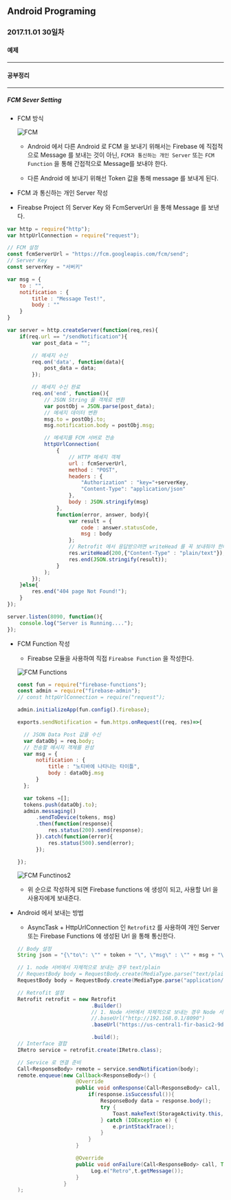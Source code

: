 Android Programing
----------------------------------------------------
### 2017.11.01 30일차

#### 예제
____________________________________________________

#### 공부정리
____________________________________________________

##### __FCM Sever Setting__

- FCM 방식

  ![FCM](https://github.com/Hooooong/DAY37_FCM-Setting/blob/master/image/FCM%ED%86%B5%EC%8B%A0.PNG)

  - Android 에서 다른 Android 로 FCM 을 보내기 위해서는 Firebase 에 직접적으로 Message 를 보내는 것이 아닌, `FCM과 통신하는 개인 Server` 또는 `FCM Function` 을 통해 간접적으로 Message를 보내야 한다.

  - 다른 Android 에 보내기 위해선 Token 값을 통해 message 를 보내게 된다.

-  FCM 과 통신하는 개인 Server 작성

  - Fireabse Project 의 Server Key 와 FcmServerUrl 을 통해 Message 를 보낸다.

  ```javascript
  var http = require("http");
  var httpUrlConnection = require("request");

  // FCM 설정
  const fcmServerUrl = "https://fcm.googleapis.com/fcm/send";
  // Server Key
  const serverKey = "서버키"

  var msg = {
      to : "",
      notification : {
          title : "Message Test!",
          body : ""
      }
  }

  var server = http.createServer(function(req,res){
      if(req.url == "/sendNotification"){
          var post_data = "";

          // 메세지 수신
          req.on('data', function(data){
              post_data = data;
          });

          // 메세지 수신 완료
          req.on('end', function(){
              // JSON String 을 객체로 변환
              var postObj = JSON.parse(post_data);
              // 메세지 데이터 변환
              msg.to = postObj.to;
              msg.notification.body = postObj.msg;

              // 메세지를 FCM 서버로 전송
              httpUrlConnection(
                  {
                      // HTTP 메세지 객체
                      url : fcmServerUrl,
                      method : "POST",
                      headers : {
                          "Authorization" : "key="+serverKey,
                          "Content-Type": "application/json"
                      },
                      body : JSON.stringify(msg)
                  },
                  function(error, answer, body){
                      var result = {
                          code : answer.statusCode,
                          msg : body
                      };
                      // Retrofit 에서 응답받으려면 writeHead 를 꼭 보내줘야 한다.
                      res.writeHead(200,{"Content-Type" : "plain/text"});
                      res.end(JSON.stringify(result));
                  }
              );
          });
      }else{
          res.end("404 page Not Found!");
      }
  });

  server.listen(8090, function(){
      console.log("Server is Running....");
  });
  ```

- FCM Function 작성

  - Fireabse 모듈을 사용하여 직접 `Fireabse Function` 을 작성한다.

  ![FCM Functions](https://github.com/Hooooong/DAY37_FCM-Setting/blob/master/image/FCMFunction.PNG)

  ```javascript
  const fun = require("firebase-functions");
  const admin = require("firebase-admin");
  // const httpUrlConnection = require("request");

  admin.initializeApp(fun.config().firebase);

  exports.sendNotification = fun.https.onRequest((req, res)=>{

  	// JSON Data Post 값을 수신
  	var dataObj = req.body;
  	// 전송할 메시지 객체를 완성
  	var msg = {
  		notification : {
  			title : "노티바에 나타나는 타이틀",
  			body : dataObj.msg
  		}
  	};

  	var tokens =[];
  	tokens.push(dataObj.to);
  	admin.messaging()
  		.sendToDevice(tokens, msg)
  		.then(function(response){
  			res.status(200).send(response);
  		}).catch(function(error){
  			res.status(500).send(error);
  		});

  });
  ```

  ![FCM Functinos2](https://github.com/Hooooong/DAY37_FCM-Setting/blob/master/image/FCMFunction2.PNG)

  - 위 순으로 작성하게 되면 Firebase functions 에 생성이 되고, 사용할 Url 을 사용자에게 보내준다.

- Android 에서 보내는 방법

  - AsyncTask + HttpUrlConnection 인 `Retrofit2` 를 사용하여 개인 Server 또는 Firebase Functions 에 생성된 Url 을 통해 통신한다.

  ```java
  // Body 설정
  String json = "{\"to\": \"" + token + "\", \"msg\" : \"" + msg + "\"}";

  // 1. node 서버에서 자체적으로 보내는 경우 text/plain
  // RequestBody body = RequestBody.create(MediaType.parse("text/plain"), json);
  RequestBody body = RequestBody.create(MediaType.parse("application/json"), json);

  // Retrofit 설정
  Retrofit retrofit = new Retrofit
                          .Builder()
                          // 1. Node 서버에서 자체적으로 보내는 경우 Node 서버 IP 와 PortNumber 로 보낸다.
                          //.baseUrl("http://192.168.0.1/8090")
                          .baseUrl("https://us-central1-fir-basic2-9db29.cloudfunctions.net/")

                          .build();
  // Interface 결합
  IRetro service = retrofit.create(IRetro.class);

  // Service 로 연결 준비
  Call<ResponseBody> remote = service.sendNotification(body);
  remote.enqueue(new Callback<ResponseBody>() {
                     @Override
                     public void onResponse(Call<ResponseBody> call, Response<ResponseBody> response) {
                         if(response.isSuccessful()){
                             ResponseBody data = response.body();
                             try {
                                 Toast.makeText(StorageActivity.this, data.string(), Toast.LENGTH_SHORT).show();
                             } catch (IOException e) {
                                 e.printStackTrace();
                             }
                         }
                     }

                     @Override
                     public void onFailure(Call<ResponseBody> call, Throwable t) {
                          Log.e("Retro",t.getMessage());
                     }
                 }
  );

  ```

